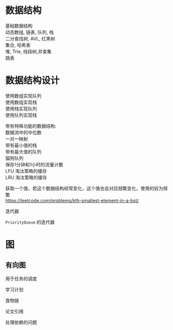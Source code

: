 # 数据结构

基础数据结构  
动态数组, 链表, 队列, 栈     
二分查找树, AVL, 红黑树   
集合, 哈希表   
堆, Trie, 线段树,并查集   
跳表    



# 数据结构设计

使用数组实现队列  
使用数组实现栈  
使用栈实现队列  
使用队列实现栈  
    
带有特殊功能的数据结构:  
数据流中的中位数  
一对一映射  
带有最小值的栈   
带有最大值的队列  
猫狗队列  
保存1分钟和1小时的流量计数  
LFU 淘汰策略的缓存  
LRU 淘汰策略的缓存  


获取一个值，若这个数据结构经常变化，这个值也会对应频繁变化，使用的较为频繁  
https://leetcode.com/problems/kth-smallest-element-in-a-bst/  



迭代器

`PriorityQueue` 的迭代器


# 图

## 有向图

用于任务的调度

学习计划

食物链

论文引用

处理依赖的问题